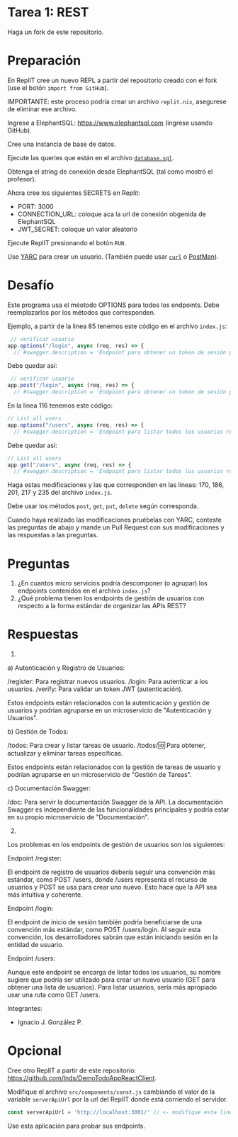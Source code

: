 # Tarea 1: REST

Haga un fork de este repositorio.

# Preparación

En ReplIT cree un nuevo REPL a partir del repositorio creado con el fork (use el botón `import from GitHub`).

IMPORTANTE: este proceso podría crear un archivo `replit.nix`, asegurese de eliminar ese archivo.

Ingrese a ElephantSQL: https://www.elephantsql.com (ingrese usando GitHub).

Cree una instancia de base de datos.

Ejecute las queries que están en el archivo [`database.sql`](database.sql).

Obtenga el string de conexión desde ElephantSQL (tal como mostró el profesor).

Ahora cree los siguientes SECRETS en Replit:

  - PORT: 3000
  - CONNECTION_URL: coloque aca la url de conexión obgenida de ElephantSQL
  - JWT_SECRET: coloque un valor aleatorio


Ejecute ReplIT presionando el botón `RUN`.


Use [YARC](https://chrome.google.com/webstore/search/yarc) para crear un usuario.
 (También puede usar [`curl`](https://curl.se/)  o [PostMan](https://www.postman.com/)).

# Desafío

Este programa usa el méotodo OPTIONS para todos los endpoints. Debe reemplazarlos por los métodos que corresponden.

Ejemplo, a partir de la linea 85 tenemos este código en el archivo `index.js`:

```javascript
 // verificar usuario
app.options("/login", async (req, res) => {
  // #swagger.description = 'Endpoint para obtener un token de sesión para el usuario'
```

Debe quedar así:

```javascript
 // verificar usuario
app.post("/login", async (req, res) => {
  // #swagger.description = 'Endpoint para obtener un token de sesión para el usuario'
```

En la linea 116 tenemos este código:

```javascript
// List all users
app.options("/users", async (req, res) => {
  // #swagger.description = 'Endpoint para listar todos los usuarios registrados en el sistema'
```

Debe quedar así:

```javascript
// List all users
app.get("/users", async (req, res) => {
  // #swagger.description = 'Endpoint para listar todos los usuarios registrados en el sistema'
```

Haga estas modificaciones y las que corresponden en las lineas: 170, 186, 201, 217 y 235 del archivo `index.js`. 

Debe usar los métodos `post`, `get`, `put`, `delete` según corresponda.

Cuando haya realizado las modificaciones pruébelas con YARC, conteste las preguntas de abajo y mande un Pull Request con sus modificaciones y las respuestas a las preguntas.

# Preguntas

1. ¿En cuantos micro servicios podría descomponer (o agrupar) los endpoints contenidos en el archivo `index.js`?
2. ¿Qué problema tienen los endpoints de gestión de usuarios con respecto a la forma estándar de organizar las APIs REST?

# Respuestas
1.
a) Autenticación y Registro de Usuarios:

/register: Para registrar nuevos usuarios.
/login: Para autenticar a los usuarios.
/verify: Para validar un token JWT (autenticación).

Estos endpoints están relacionados con la autenticación y gestión de usuarios y podrían agruparse en un microservicio de "Autenticación y Usuarios".

b) Gestión de Todos:

/todos: Para crear y listar tareas de usuario.
/todos/:id: Para obtener, actualizar y eliminar tareas específicas.

Estos endpoints están relacionados con la gestión de tareas de usuario y podrían agruparse en un microservicio de "Gestión de Tareas".

c) Documentación Swagger:

/doc: Para servir la documentación Swagger de la API.
La documentación Swagger es independiente de las funcionalidades principales y podría estar en su propio microservicio de "Documentación".

2.
Los problemas en los endpoints de gestión de usuarios son los siguientes:

Endpoint /register:

El endpoint de registro de usuarios debería seguir una convención más estándar, como POST /users, donde /users representa el recurso de usuarios y POST se usa para crear uno nuevo. Esto hace que la API sea más intuitiva y coherente.

Endpoint /login:

El endpoint de inicio de sesión también podría beneficiarse de una convención más estándar, como POST /users/login. Al seguir esta convención, los desarrolladores sabrán que están iniciando sesión en la entidad de usuario.

Endpoint /users:

Aunque este endpoint se encarga de listar todos los usuarios, su nombre sugiere que podría ser utilizado para crear un nuevo usuario (GET para obtener una lista de usuarios). Para listar usuarios, sería más apropiado usar una ruta como GET /users.

Integrantes:
- Ignacio J. González P.

# Opcional

Cree otro ReplIT a partir de este repositorio: https://github.com/lnds/DemoTodoAppReactClient.

Modifique el archivo `src/components/const.js` cambiando el valor de la variable `serverApiUrl` por la url del ReplIT donde está corriendo el servidor.

```javascript
const serverApiUrl = 'http://localhost:3001/' // <- modifique esta linea
```

Use esta aplicación para probar sus endpoints.
